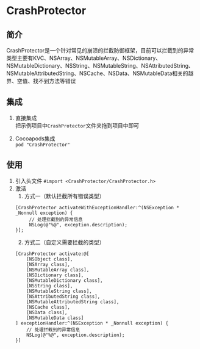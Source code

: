 # CrashProtector

## 简介
CrashProtector是一个针对常见的崩溃的拦截防御框架，目前可以拦截到的异常类型主要有KVC、NSArray、NSMutableArray、NSDictionary、NSMutableDictionary、NSString、NSMutableString、NSAttributedString、NSMutableAttributedString、NSCache、NSData、NSMutableData相关的越界、空值、找不到方法等错误

## 集成
1. 直接集成<br/>
把示例项目中`CrashProtector`文件夹拖到项目中即可

2. Cocoapods集成<br/>
`pod "CrashProtector"`

## 使用
1. 引入头文件
`#import <CrashProtector/CrashProtector.h>`
2. 激活
     1. 方式一（默认拦截所有错误类型）
     ```objc
     [CrashProtector activateWithExceptionHandler:^(NSException * _Nonnull exception) {
          // 处理拦截到的异常信息
          NSLog(@"%@", exception.description);
     }];
     ```
     2. 方式二（自定义需要拦截的类型）
     ```objc
     [CrashProtector activate:@[
         [NSObject class],
         [NSArray class],
         [NSMutableArray class],
         [NSDictionary class],
         [NSMutableDictionary class],
         [NSString class],
         [NSMutableString class],
         [NSAttributedString class],
         [NSMutableAttributedString class],
         [NSCache class],
         [NSData class],
         [NSMutableData class]
     ] exceptionHandler:^(NSException * _Nonnull exception) {
         // 处理拦截到的异常信息
         NSLog(@"%@", exception.description);
     }]
     ```
